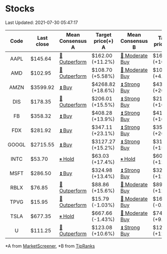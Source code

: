 # Stocks
Last Updated: 2021-07-30 05:47:17

|Code|Last close|Mean Consensus A|Target price(+) A|Mean Consensus B|Target price(+) B|
|:--:|-|-|-|-|-|
|AAPL|$145.64|[🔼 Outperform](https://m.marketscreener.com/quote/stock/-4849/)|$162.00 (+11.2%)|[🔼 Moderate Buy](https://www.tipranks.com/stocks/aapl/forecast)|$161.72 (+10.64%)|
|AMD|$102.95|[🔼 Outperform](https://m.marketscreener.com/quote/stock/-19475876/)|$108.70 (+5.58%)|[🔼 Moderate Buy](https://www.tipranks.com/stocks/amd/forecast)|$108.73 (+4.24%)|
|AMZN|$3599.92|[⏫ Buy](https://m.marketscreener.com/quote/stock/-12864605/)|$4268.82 (+18.6%)|[⏫ Strong Buy](https://www.tipranks.com/stocks/amzn/forecast)|$4323.64 (+20.10%)|
|DIS|$178.35|[🔼 Outperform](https://m.marketscreener.com/quote/stock/-4842/)|$206.01 (+15.5%)|[⏫ Strong Buy](https://www.tipranks.com/stocks/dis/forecast)|$210.67 (+16.42%)|
|FB|$358.32|[⏫ Buy](https://m.marketscreener.com/quote/stock/-10547141/)|$408.28 (+13.9%)|[⏫ Strong Buy](https://www.tipranks.com/stocks/fb/forecast)|$416.07 (+16.12%)|
|FDX|$281.92|[⏫ Buy](https://m.marketscreener.com/quote/stock/-12585/)|$347.11 (+23.1%)|[⏫ Strong Buy](https://www.tipranks.com/stocks/fdx/forecast)|$355.45 (+26.12%)|
|GOOGL|$2715.55|[⏫ Buy](https://m.marketscreener.com/quote/stock/-24203373/)|$3127.27 (+15.2%)|[⏫ Strong Buy](https://www.tipranks.com/stocks/googl/forecast)|$3147.70 (+15.64%)|
|INTC|$53.70|[⏸ Hold](https://m.marketscreener.com/quote/stock/-4829/)|$63.03 (+17.4%)|[⏸ Hold](https://www.tipranks.com/stocks/intc/forecast)|$60.86 (+12.81%)|
|MSFT|$286.50|[⏫ Buy](https://m.marketscreener.com/quote/stock/-4835/)|$324.98 (+13.4%)|[⏫ Strong Buy](https://www.tipranks.com/stocks/msft/forecast)|$322.75 (+12.76%)|
|RBLX|$76.85|[🔼 Outperform](https://m.marketscreener.com/quote/stock/-117793644/)|$88.86 (+15.6%)|[🔼 Moderate Buy](https://www.tipranks.com/stocks/rblx/forecast)|$89.33 (+12.89%)|
|TPVG|$15.95|[🔼 Outperform](https://m.marketscreener.com/quote/stock/-15933327/)|$15.79 (-1.03%)|[🔼 Moderate Buy](https://www.tipranks.com/stocks/tpvg/forecast)|$16.00 (-0.37%)|
|TSLA|$677.35|[⏸ Hold](https://m.marketscreener.com/quote/stock/-6344549/)|$667.66 (-1.43%)|[🔼 Moderate Buy](https://www.tipranks.com/stocks/tsla/forecast)|$741.76 (+9.51%)|
|U|$111.25|[🔼 Outperform](https://m.marketscreener.com/quote/stock/-112492634/)|$123.08 (+10.6%)|[⏫ Strong Buy](https://www.tipranks.com/stocks/u/forecast)|$122.57 (+12.14%)|


*A from [MarketScreener](https://www.marketscreener.com), *B from [TipRanks](https://www.tipranks.com)

